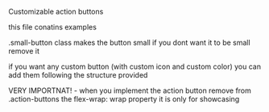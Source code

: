 Customizable action buttons

this file conatins examples

.small-button class makes the button small if you dont want it to be small remove it

if you want any custom button (with custom icon and custom color) you can add them following the structure provided


VERY IMPORTNAT! - when you implement the action button remove from .action-buttons the flex-wrap: wrap property it is only for showcasing